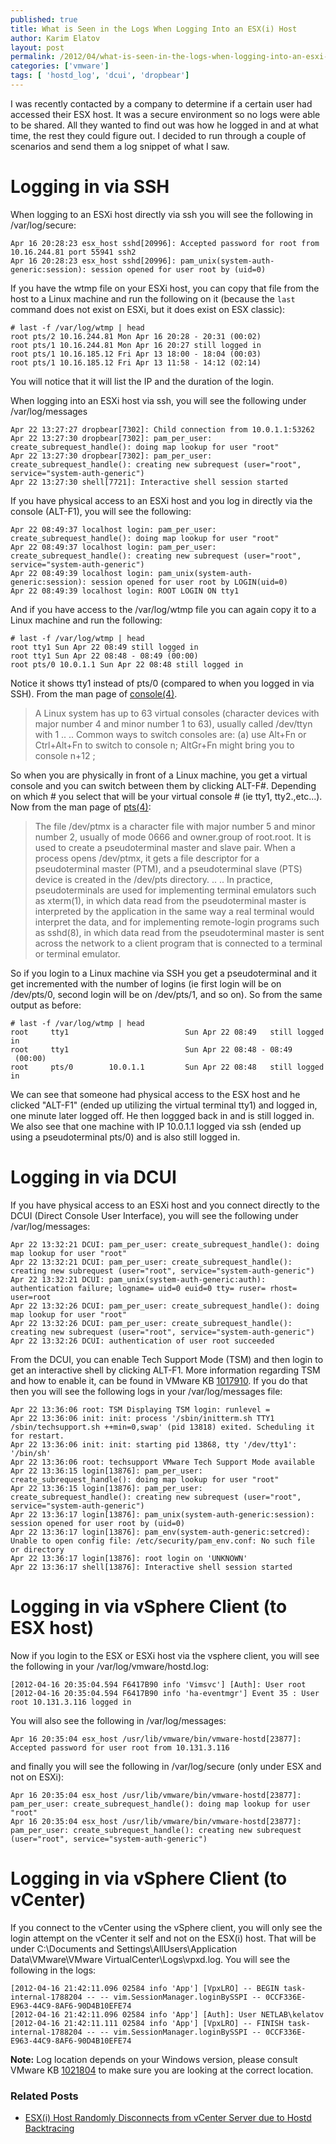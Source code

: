 ```yaml
---
published: true
title: What is Seen in the Logs When Logging Into an ESX(i) Host
author: Karim Elatov
layout: post
permalink: /2012/04/what-is-seen-in-the-logs-when-logging-into-an-esxi-host/
categories: ['vmware']
tags: [ 'hostd_log', 'dcui', 'dropbear']
---
```


I was recently contacted by a company to determine if a certain user had accessed their ESX host. It was a secure environment so no logs were able to be shared. All they wanted to find out was how he logged in and at what time, the rest they could figure out. I decided to run through a couple of scenarios and send them a log snippet of what I saw.

# Logging in via SSH

When logging to an ESXi host directly via ssh you will see the following in /var/log/secure:


	Apr 16 20:28:23 esx_host sshd[20996]: Accepted password for root from 10.16.244.81 port 55941 ssh2
	Apr 16 20:28:23 esx_host sshd[20996]: pam_unix(system-auth-generic:session): session opened for user root by (uid=0)


If you have the wtmp file on your ESXi host, you can copy that file from the host to a Linux machine and run the following on it (because the `last` command does not exist on ESXi, but it does exist on ESX classic):


	# last -f /var/log/wtmp | head
	root pts/2 10.16.244.81 Mon Apr 16 20:28 - 20:31 (00:02)
	root pts/1 10.16.244.81 Mon Apr 16 20:27 still logged in
	root pts/1 10.16.185.12 Fri Apr 13 18:00 - 18:04 (00:03)
	root pts/1 10.16.185.12 Fri Apr 13 11:58 - 14:12 (02:14)


You will notice that it will list the IP and the duration of the login.

When logging into an ESXi host via ssh, you will see the following under /var/log/messages


	Apr 22 13:27:27 dropbear[7302]: Child connection from 10.0.1.1:53262
	Apr 22 13:27:30 dropbear[7302]: pam_per_user: create_subrequest_handle(): doing map lookup for user "root"
	Apr 22 13:27:30 dropbear[7302]: pam_per_user: create_subrequest_handle(): creating new subrequest (user="root", service="system-auth-generic")
	Apr 22 13:27:30 shell[7721]: Interactive shell session started


If you have physical access to an ESXi host and you log in directly via the console (ALT-F1), you will see the following:


	Apr 22 08:49:37 localhost login: pam_per_user: create_subrequest_handle(): doing map lookup for user "root"
	Apr 22 08:49:37 localhost login: pam_per_user: create_subrequest_handle(): creating new subrequest (user="root", service="system-auth-generic")
	Apr 22 08:49:39 localhost login: pam_unix(system-auth-generic:session): session opened for user root by LOGIN(uid=0)
	Apr 22 08:49:39 localhost login: ROOT LOGIN ON tty1


And if you have access to the /var/log/wtmp file you can again copy it to a Linux machine and run the following:


	# last -f /var/log/wtmp | head
	root tty1 Sun Apr 22 08:49 still logged in
	root tty1 Sun Apr 22 08:48 - 08:49 (00:00)
	root pts/0 10.0.1.1 Sun Apr 22 08:48 still logged in


Notice it shows tty1 instead of pts/0 (compared to when you logged in via SSH). From the man page of [console(4)](http://linux.die.net/man/4/console).

> A Linux system has up to 63 virtual consoles (character devices with major number 4 and minor number 1 to 63), usually called /dev/ttyn with 1 ..
> ..
> Common ways to switch consoles are: (a) use Alt+Fn or Ctrl+Alt+Fn to switch to console n; AltGr+Fn might bring you to console n+12 ;

So when you are physically in front of a Linux machine, you get a virtual console and you can switch between them by clicking ALT-F#. Depending on which # you select that will be your virtual console # (ie tty1, tty2.,etc...). Now from the man page of [pts(4)](http://linux.die.net/man/4/pts):

> The file /dev/ptmx is a character file with major number 5 and minor number 2, usually of mode 0666 and owner.group of root.root. It is used to create a pseudoterminal master and slave pair.
> When a process opens /dev/ptmx, it gets a file descriptor for a pseudoterminal master (PTM), and a pseudoterminal slave (PTS) device is created in the /dev/pts directory.
> ..
> ..
> In practice, pseudoterminals are used for implementing terminal emulators such as xterm(1), in which data read from the pseudoterminal master is interpreted by the application in the same way a real terminal would interpret the data, and for implementing remote-login programs such as sshd(8), in which data read from the pseudoterminal master is sent across the network to a client program that is connected to a terminal or terminal emulator.

So if you login to a Linux machine via SSH you get a pseudoterminal and it get incremented with the number of logins (ie first login will be on /dev/pts/0, second login will be on /dev/pts/1, and so on). So from the same output as before:


	# last -f /var/log/wtmp | head
	root     tty1                          Sun Apr 22 08:49   still logged in
	root     tty1                          Sun Apr 22 08:48 - 08:49  (00:00)
	root     pts/0        10.0.1.1         Sun Apr 22 08:48   still logged in


We can see that someone had physical access to the ESX host and he clicked "ALT-F1" (ended up utilizing the virtual terminal tty1) and logged in, one minute later logged off. He then loggged back in and is still logged in. We also see that one machine with IP 10.0.1.1 logged via ssh (ended up using a pseudoterminal pts/0) and is also still logged in.

# Logging in via DCUI

If you have physical access to an ESXi host and you connect directly to the DCUI (Direct Console User Interface), you will see the following under /var/log/messages:


	Apr 22 13:32:21 DCUI: pam_per_user: create_subrequest_handle(): doing map lookup for user "root"
	Apr 22 13:32:21 DCUI: pam_per_user: create_subrequest_handle(): creating new subrequest (user="root", service="system-auth-generic")
	Apr 22 13:32:21 DCUI: pam_unix(system-auth-generic:auth): authentication failure; logname= uid=0 euid=0 tty= ruser= rhost= user=root
	Apr 22 13:32:26 DCUI: pam_per_user: create_subrequest_handle(): doing map lookup for user "root"
	Apr 22 13:32:26 DCUI: pam_per_user: create_subrequest_handle(): creating new subrequest (user="root", service="system-auth-generic")
	Apr 22 13:32:26 DCUI: authentication of user root succeeded


From the DCUI, you can enable Tech Support Mode (TSM) and then login to get an interactive shell by clicking ALT-F1. More information regarding TSM and how to enable it, can be found in VMware KB [1017910](https://knowledge.broadcom.com/external/article?legacyId=1017910). If you do that then you will see the following logs in your /var/log/messages file:


	Apr 22 13:36:06 root: TSM Displaying TSM login: runlevel =
	Apr 22 13:36:06 init: init: process '/sbin/initterm.sh TTY1 /sbin/techsupport.sh ++min=0,swap' (pid 13818) exited. Scheduling it for restart.
	Apr 22 13:36:06 init: init: starting pid 13868, tty '/dev/tty1': '/bin/sh'
	Apr 22 13:36:06 root: techsupport VMware Tech Support Mode available
	Apr 22 13:36:15 login[13876]: pam_per_user: create_subrequest_handle(): doing map lookup for user "root"
	Apr 22 13:36:15 login[13876]: pam_per_user: create_subrequest_handle(): creating new subrequest (user="root", service="system-auth-generic")
	Apr 22 13:36:17 login[13876]: pam_unix(system-auth-generic:session): session opened for user root by (uid=0)
	Apr 22 13:36:17 login[13876]: pam_env(system-auth-generic:setcred): Unable to open config file: /etc/security/pam_env.conf: No such file or directory
	Apr 22 13:36:17 login[13876]: root login on 'UNKNOWN'
	Apr 22 13:36:17 shell[13876]: Interactive shell session started


# Logging in via vSphere Client (to ESX host)

Now if you login to the ESX or ESXi host via the vsphere client, you will see the following in your /var/log/vmware/hostd.log:


	[2012-04-16 20:35:04.594 F6417B90 info 'Vimsvc'] [Auth]: User root
	[2012-04-16 20:35:04.594 F6417B90 info 'ha-eventmgr'] Event 35 : User root 10.131.3.116 logged in


You will also see the following in /var/log/messages:


	Apr 16 20:35:04 esx_host /usr/lib/vmware/bin/vmware-hostd[23877]: Accepted password for user root from 10.131.3.116


and finally you will see the following in /var/log/secure (only under ESX and not on ESXi):


	Apr 16 20:35:04 esx_host /usr/lib/vmware/bin/vmware-hostd[23877]: pam_per_user: create_subrequest_handle(): doing map lookup for user "root"
	Apr 16 20:35:04 esx_host /usr/lib/vmware/bin/vmware-hostd[23877]: pam_per_user: create_subrequest_handle(): creating new subrequest (user="root", service="system-auth-generic")


# Logging in via vSphere Client (to vCenter)

If you connect to the vCenter using the vSphere client, you will only see the login attempt on the vCenter it self and not on the ESX(i) host. That will be under C:\Documents and Settings\AllUsers\Application Data\VMware\VMware VirtualCenter\Logs\vpxd.log. You will see the following in the logs:


	[2012-04-16 21:42:11.096 02584 info 'App'] [VpxLRO] -- BEGIN task-internal-1788204 -- -- vim.SessionManager.loginBySSPI -- 0CCF336E-E963-44C9-8AF6-90D4B10EFE74
	[2012-04-16 21:42:11.096 02584 info 'App'] [Auth]: User NETLAB\kelatov
	[2012-04-16 21:42:11.111 02584 info 'App'] [VpxLRO] -- FINISH task-internal-1788204 -- -- vim.SessionManager.loginBySSPI -- 0CCF336E-E963-44C9-8AF6-90D4B10EFE74


**Note:** Log location depends on your Windows version, please consult VMware KB [1021804](https://knowledge.broadcom.com/external/article?legacyId=1021804) to make sure you are looking at the correct location.

### Related Posts

- [ESX(i) Host  Randomly Disconnects from vCenter Server due to Hostd Backtracing](/2012/10/esxi-host-randomly-disconnects-from-vcenter-server-due-to-hostd-back-tracing/)

